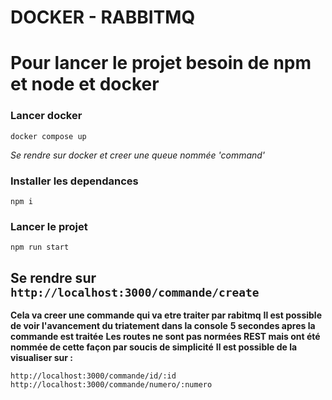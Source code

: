 # DOCKER - RABBITMQ

# Pour lancer le projet besoin de npm et node et docker

### Lancer docker

`docker compose up`

_Se rendre sur docker et creer une queue nommée 'command'_

### Installer les dependances

`npm i`

### Lancer le projet

`npm run start`

## Se rendre sur `http://localhost:3000/commande/create`

**Cela va creer une commande qui va etre traiter par rabitmq**
**Il est possible de voir l'avancement du triatement dans la console**
**5 secondes apres la commande est traitée**
**Les routes ne sont pas normées REST mais ont été nommée de cette façon par soucis de simplicité**
**Il est possible de la visualiser sur :**

`http://localhost:3000/commande/id/:id`
`http://localhost:3000/commande/numero/:numero`
